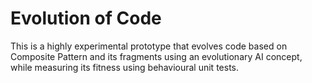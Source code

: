 
# Evolution of Code

This is a highly experimental prototype that evolves code
based on Composite Pattern and its fragments using an
evolutionary AI concept, while measuring its fitness using
behavioural unit tests.

